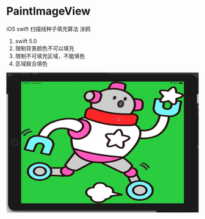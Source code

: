 # PaintImageView
iOS swift 扫描线种子填充算法 涂鸦

1. swift 5.0
2. 限制背景颜色不可以填充
3. 限制不可填充区域，不能填色
4. 区域联合填色

![gif](https://github.com/make1a/PaintImageView/blob/master/fill%20color.gif)
